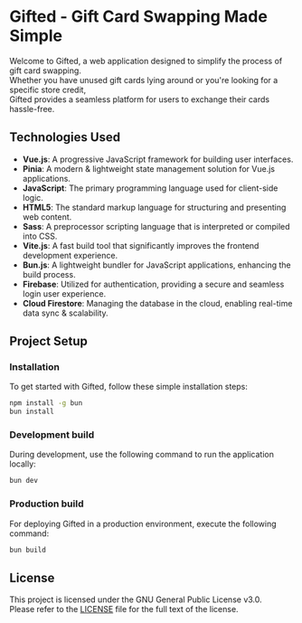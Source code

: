 # Gifted - Gift Card Swapping Made Simple

Welcome to Gifted, a web application designed to simplify the process of gift card swapping.\
Whether you have unused gift cards lying around or you're looking for a specific store credit,\
Gifted provides a seamless platform for users to exchange their cards hassle-free.

## Technologies Used

- **Vue.js**: A progressive JavaScript framework for building user interfaces.
- **Pinia**: A modern & lightweight state management solution for Vue.js applications.
- **JavaScript**: The primary programming language used for client-side logic.
- **HTML5**: The standard markup language for structuring and presenting web content.
- **Sass**: A preprocessor scripting language that is interpreted or compiled into CSS.
- **Vite.js**: A fast build tool that significantly improves the frontend development experience.
- **Bun.js**: A lightweight bundler for JavaScript applications, enhancing the build process.
- **Firebase**: Utilized for authentication, providing a secure and seamless login user experience.
- **Cloud Firestore**: Managing the database in the cloud, enabling real-time data sync & scalability.

## Project Setup

### Installation

To get started with Gifted, follow these simple installation steps:

```sh
npm install -g bun
bun install
```

### Development build

During development, use the following command to run the application locally:

```sh
bun dev
```

### Production build

For deploying Gifted in a production environment, execute the following command:

```sh
bun build
```

## License

This project is licensed under the GNU General Public License v3.0.\
Please refer to the [LICENSE](LICENSE) file for the full text of the license.

